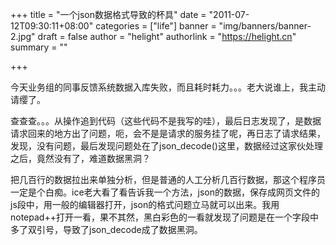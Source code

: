 +++
title = "一个json数据格式导致的杯具"
date = "2011-07-12T09:30:11+08:00"
categories = ["life"]
banner = "img/banners/banner-2.jpg"
draft = false
author = "helight"
authorlink = "https://helight.cn"
summary = ""

+++

今天业务组的同事反馈系统数据入库失败，而且耗时耗力。。。老大说谁上，我主动请缨了。

查查查。。。从操作追到代码（这些代码不是我写的哇），最后日志发现了，是数据请求回来的地方出了问题，呃，会不是是请求的服务挂了呢，再日志了请求结果，发现，没有问题，最后发现问题处在了json_decode()这里，数据经过这家伙处理之后，竟然没有了，难道数据黑洞？
<!--more-->
把几百行的数据拉出来单独分析，但是普通的人工分析几百行数据，那这个程序员一定是个白痴。ice老大看了看告诉我一个方法，json的数据，保存成网页文件的js段中，用一般的编辑器打开，json的格式问题立马就可以出来。我用notepad++打开一看，果不其然，黑白彩色的一看就发现了问题是在一个字段中多了双引号，导致了json_decode成了数据黑洞。
